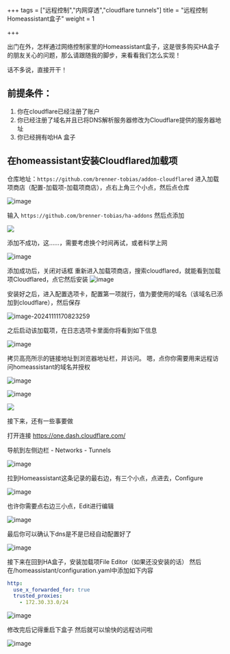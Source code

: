 +++
tags = ["远程控制","内网穿透","cloudflare tunnels"]
title = "远程控制Homeassistant盒子"
weight = 1

+++

出门在外，怎样通过网络控制家里的Homeassistant盒子，这是很多购买HA盒子的朋友关心的问题，那么请跟随我的脚步，来看看我们怎么实现！

话不多说，直接开干！

## 前提条件：

1. 你在cloudflare已经注册了账户
2. 你已经注册了域名并且已将DNS解析服务器修改为Cloudflare提供的服务器地址
3. 你已经拥有哈HA 盒子

## 在homeassistant安装Cloudflared加载项

仓库地址：`https://github.com/brenner-tobias/addon-cloudflared`
进入加载项商店（配置-加载项-加载项商店），点右上角三个小点，然后点仓库

![image](https://pic.456766.xyz/typora/cda7a9c64acc4809d8466fe304777fea93f45e0c.png)





输入 `https://github.com/brenner-tobias/ha-addons`
然后点添加

![](https://pic.456766.xyz/202409042015658.png)



添加不成功，这……，需要考虑换个时间再试，或者科学上网

![image](https://pic.456766.xyz/typora/e376bf93b9fe52bdc9b0bcf5d044a071156e8d5a.jpeg)



添加成功后，关闭对话框
重新进入加载项商店，搜索cloudflared，就能看到加载项Cloudflared，点它然后安装
![image](https://pic.456766.xyz/typora/ef12e66234650b425c567041b7a0baea787a08a9.png)

安装好之后，进入配置选项卡，配置第一项就行，值为要使用的域名（该域名已添加到cloudflare），然后保存

![image-20241111170823259](https://pic.456766.xyz/typora/image-20241111170823259.png)

之后启动该加载项，在日志选项卡里面你将看到如下信息

![image](https://pic.456766.xyz/typora/81635a3de25d8b41bf0ecbd780d4acf80a205b9b.jpeg)



拷贝高亮所示的链接地址到浏览器地址栏，并访问。
嗯，点你你需要用来远程访问homeassistant的域名并授权

![image](https://pic.456766.xyz/typora/5299cf9db6074dd5a987b7fd1a09eabf25e2e2dc.png)







![image](https://pic.456766.xyz/typora/2f6ccf280e55f2353c3c5bcdfb123f294e229f7d.png)





![](https://pic.456766.xyz/typora/4cc884a49914861d78edabd6e2b7382bf653e112.png)





接下来，还有一些事要做

打开连接 https://one.dash.cloudflare.com/

导航到左侧边栏 - Networks - Tunnels



![image](https://pic.456766.xyz/typora/c348bb3f2c2797b5d74c8fb875159ddafe531304.jpeg)



拉到Homeassistant这条记录的最右边，有三个小点，点进去，Configure



![image](https://pic.456766.xyz/typora/4adc7d14223d9a250a0d0885e7fe5564573d6803.png)



也许你需要点右边三小点，Edit进行编辑

![image](https://pic.456766.xyz/typora/0205a3d16cfdbcbdea4c711c03cd571168621645.jpeg)



最后你可以确认下dns是不是已经自动配置好了

![image](https://pic.456766.xyz/typora/8b4aa7498406a60ce8d7cb017bb7775b1926e335.jpeg)





接下来在回到HA盒子，安装加载项File Editor（如果还没安装的话）
然后在/homeassistant/configuration.yaml中添加如下内容

```yaml
http:
  use_x_forwarded_for: true
  trusted_proxies:
    - 172.30.33.0/24
```



![image](https://pic.456766.xyz/typora/64e468b1b83fe3b9a0122105b58b389f6c07910d.jpeg)





修改完后记得重启下盒子
然后就可以愉快的远程访问啦



![image](https://pic.456766.xyz/typora/4e6b816376cee4395a5794dea3d6eda17aff3b61.png)

